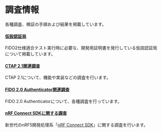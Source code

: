# 調査情報

各種調査、検証の手順および結果を掲載しています。

#### [仮設認証局](../Research/provisionalCA/README.md)

FIDO2仕様適合テスト実行時に必要な、開発用証明書を発行している仮説認証局について掲載しています。

#### [CTAP 2.1関連調査](../Research/CTAP_2_1/README.md)

CTAP 2.1について、機能や実装などの調査を行います。

#### [FIDO 2.0 Authenticator関連調査](../Research/FIDO_2_0/README.md)

FIDO 2.0 Authenticatorについて、各種調査を行っています。

#### [nRF Connect SDKに関する調査](../Research/nRFCnctSDK_v1.4.99/README.md)

新世代のnRF5開発処理系「[nRF Connect SDK](https://developer.nordicsemi.com/nRF_Connect_SDK/doc/latest/nrf/index.html)」に関する調査を行います。
